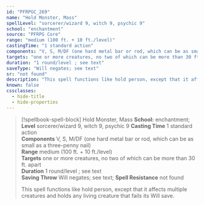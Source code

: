 ```yaml
---
id: "PFRPGC_269"
name: "Hold Monster, Mass"
spellLevel: "sorcerer/wizard 9, witch 9, psychic 9"
school: "enchantment"
source: "PFRPG Core"
range: "medium (100 ft. + 10 ft./level)"
castingTime: "1 standard action"
components: "V, S, M/DF (one hard metal bar or rod, which can be as small as a three-penny nail)"
targets: "one or more creatures, no two of which can be more than 30 ft. apart"
duration: "1 round/level ; see text"
saveType: "Will negates; see text"
sr: "not found"
description: "This spell functions like hold person, except that it affects multiple creatures and holds any living creature that fails its Will save."
known: false
cssclasses:
  - hide-title
  - hide-properties
---
```


> [!spellbook-spell-block] Hold Monster, Mass
> **School:** enchantment; **Level** sorcerer/wizard 9, witch 9, psychic 9
> **Casting Time** 1 standard action  
> **Components** V, S, M/DF (one hard metal bar or rod, which can be as small as a three-penny nail)  
> **Range** medium (100 ft. + 10 ft./level)  
> **Targets** one or more creatures, no two of which can be more than 30 ft. apart  
> **Duration** 1 round/level ; see text  
> **Saving Throw** Will negates; see text; **Spell Resistance** not found
> 
> This spell functions like hold person, except that it affects multiple creatures and holds any living creature that fails its Will save.